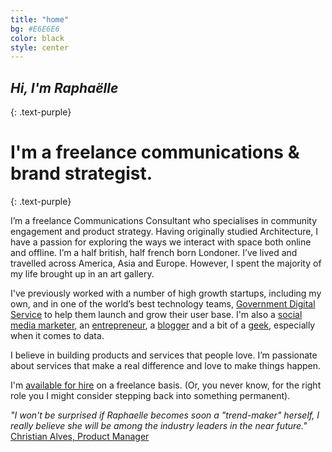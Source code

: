 ```yaml
---
title: "home"
bg: #E6E6E6
color: black
style: center
---
```


## *Hi, I'm Raphaëlle*
{: .text-purple}

<div class="circular"></div>

# I'm a freelance communications & brand strategist.
{: .text-purple}

I’m a freelance Communications Consultant who specialises in community engagement and product strategy. Having originally studied Architecture, I have a passion for exploring the ways we interact with space both online and offline. I’m a half british, half french born Londoner.  I’ve lived and travelled across America, Asia and Europe. However, I spent the majority of my life brought up in an art gallery.

I've previously worked with a number of high growth startups, including my own, and in one of the world’s best technology teams, [Government Digital Service](https://gds.blog.gov.uk/about/) to help them launch and grow their user base. I'm also a [social media marketer](https://www.instagram.com/raphaelleheaf/), an [entrepreneur](https://uk.linkedin.com/in/raphaelleheaf), a [blogger](https://140x365.com/) and a bit of a [geek](https://github.com/raphaelleheaf), especially when it comes to data. 

I believe in building products and services that people love. I’m passionate about services that make a real difference and love to make things happen.

I'm [available for hire](mailto:raphaelle@raphaelleheaf.com) on a freelance basis. 
(Or, you never know, for the right role you I might consider stepping back into something permanent).

*"I won't be surprised if Raphaelle becomes soon a "trend-maker" herself, I really believe she will be among the industry leaders in the near future."* [Christian Alves, Product Manager](https://uk.linkedin.com/in/raphaelleheaf)


